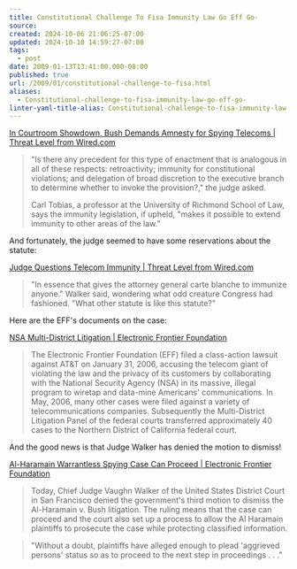 ```yaml
---
title: Constitutional Challenge To Fisa Immunity Law Go Eff Go-
source: 
created: 2024-10-06 21:06:25-07:00
updated: 2024-10-10 14:59:27-07:00
tags:
  - post
date: 2009-01-13T13:41:00.000-08:00
published: true
url: /2009/01/constitutional-challenge-to-fisa.html
aliases:
  - Constitutional-challenge-to-fisa-immunity-law-go-eff-go-
linter-yaml-title-alias: Constitutional-challenge-to-fisa-immunity-law-go-eff-go-
---
```



[In Courtroom Showdown, Bush Demands Amnesty for Spying Telecoms | Threat Level from Wired.com](http://blog.wired.com/27bstroke6/2008/12/feds-eff-arguin.html#more)  

> "Is there any precedent for this type of enactment that is analogous in all of these respects: retroactivity; immunity for constitutional violations; and delegation of broad discretion to the executive branch to determine whether to invoke the provision?," the judge asked.  
>   
> Carl Tobias, a professor at the University of Richmond School of Law, says the immunity legislation, if upheld, "makes it possible to extend immunity to other areas of the law."

  
And fortunately, the judge seemed to have some reservations about the statute:  
  
[Judge Questions Telecom Immunity | Threat Level from Wired.com](http://blog.wired.com/27bstroke6/2008/12/analysis-judge.html)  

> "In essence that gives the attorney general carte blanche to immunize anyone." Walker said, wondering what odd creature Congress had fashioned. "What other statute is like this statute?"

Here are the EFF's documents on the case:  
  
[NSA Multi-District Litigation | Electronic Frontier Foundation](http://www.eff.org/cases/att)  

> The Electronic Frontier Foundation (EFF) filed a class-action lawsuit against AT&T on January 31, 2006, accusing the telecom giant of violating the law and the privacy of its customers by collaborating with the National Security Agency (NSA) in its massive, illegal program to wiretap and data-mine Americans' communications. In May, 2006, many other cases were filed against a variety of telecommunications companies. Subsequently the Multi-District Litigation Panel of the federal courts transferred approximately 40 cases to the Northern District of California federal court.

And the good news is that Judge Walker has denied the motion to dismiss!  
  
[Al-Haramain Warrantless Spying Case Can Proceed | Electronic Frontier Foundation](http://www.eff.org/deeplinks/2009/01/government-motion-dismiss-al-haramain-spying-case-)  

> Today, Chief Judge Vaughn Walker of the United States District Court in San Francisco denied the government's third motion to dismiss the Al-Haramain v. Bush litigation. The ruling means that the case can proceed and the court also set up a process to allow the Al Haramain plaintiffs to prosecute the case while protecting classified information.

> "Without a doubt, plaintiffs have alleged enough to plead 'aggrieved persons' status so as to proceed to the next step in proceedings . . ."